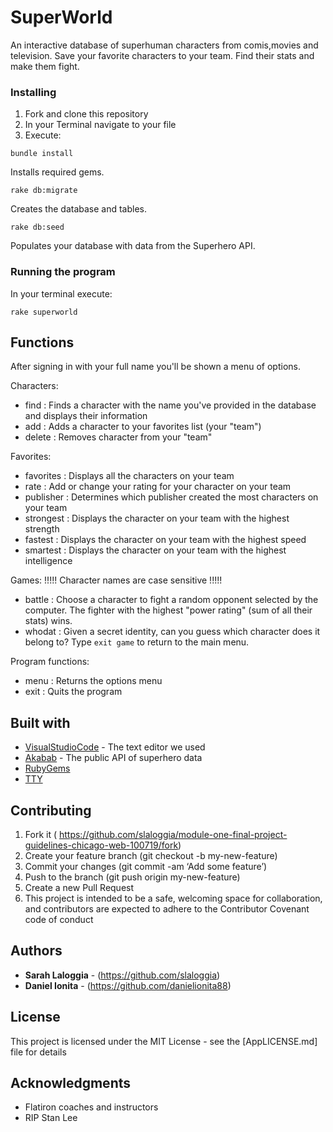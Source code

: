 # SuperWorld

An interactive database of superhuman characters from comis,movies and television.
Save your favorite characters to your team. Find their stats and make them fight.

### Installing

1. Fork and clone this repository
2. In your Terminal navigate to your file 
3. Execute:

```
bundle install 
```    
Installs required gems.

```
rake db:migrate
```
Creates the database and tables.
```
rake db:seed
```
Populates your database with data from the Superhero API.

### Running the program

In your terminal execute: 

```
rake superworld
```

## Functions

After signing in with your full name you'll be shown a menu of options.

Characters:

- find :     Finds a character with the name you've provided in the database and displays their               information
- add :      Adds a character to your favorites list (your "team")
- delete :   Removes character from your "team"

Favorites:

- favorites : Displays all the characters on your team
- rate :      Add or change your rating for your character on your team
- publisher : Determines which publisher created the most characters on your team
- strongest : Displays the character on your team with the highest strength
- fastest :   Displays the character on your team with the highest speed
- smartest :  Displays the character on your team with the highest intelligence

Games:
   !!!!! Character names are case sensitive !!!!!
   
- battle :    Choose a character to fight a random opponent selected by the computer.
              The fighter with the highest "power rating" (sum of all their stats) wins.
- whodat :    Given a secret identity, can you guess which character does it belong to?
              Type ``` exit game ``` to return to the main menu.

Program functions: 

- menu :      Returns the options menu
- exit :      Quits the program


## Built with

* [VisualStudioCode](https://code.visualstudio.com/) - The text editor we used
* [Akabab](https://akabab.github.io/superhero-api/api/all.json) - The public API of superhero data
* [RubyGems](https://rubygems.org) 
* [TTY](https://ttytoolkit.org/)

## Contributing

1. Fork it ( https://github.com/slaloggia/module-one-final-project-guidelines-chicago-web-100719/fork)
2. Create your feature branch (git checkout -b my-new-feature)
3. Commit your changes (git commit -am ‘Add some feature’)
4. Push to the branch (git push origin my-new-feature)
5. Create a new Pull Request
6. This project is intended to be a safe, welcoming space for collaboration, and contributors are expected to adhere to the Contributor Covenant code of conduct



## Authors

* **Sarah Laloggia** - (https://github.com/slaloggia)
* **Daniel Ionita** - (https://github.com/danielionita88)



## License

This project is licensed under the MIT License - see the [AppLICENSE.md] file for details

## Acknowledgments

*  Flatiron coaches and instructors
*  RIP Stan Lee


